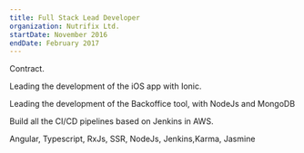 ```yaml
---
title: Full Stack Lead Developer
organization: Nutrifix Ltd.
startDate: November 2016
endDate: February 2017
---
```

Contract.
    
Leading the development of the iOS app with Ionic.

Leading the development of the Backoffice tool, with NodeJs and MongoDB

Build all the CI/CD pipelines based on Jenkins in AWS.

Angular, Typescript, RxJs, SSR, NodeJs, Jenkins,Karma, Jasmine
